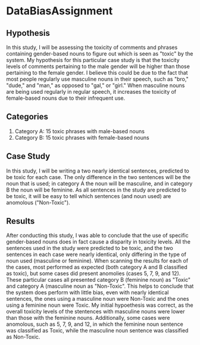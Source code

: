# DataBiasAssignment

## Hypothesis

In this study, I will be assessing the toxicity of comments and phrases containing gender-based nouns to figure out which is seen as "toxic" by the system. My hypothesis for this particular case study is that the toxicity levels of comments pertaining to the male gender will be higher than those pertaining to the female gender. I believe this could be due to the fact that most people regularly use masculine nouns in their speech, such as "bro," "dude," and "man," as opposed to "gal," or "girl." When masculine nouns are being used regularly in regular speech, it increases the toxicity of female-based nouns due to their infrequent use.

## Categories


1.   Category A: 15 toxic phrases with male-based nouns
2.   Category B: 15 toxic phrases with female-based nouns

## Case Study

In this study, I will be writing a two nearly identical sentences, predicted to be toxic for each case. The only difference in the two sentences will be the noun that is used; in category A the noun will be masculine, and in category B the noun will be feminine. As all sentences in the study are predicted to be toxic, it will be easy to tell which sentences (and noun used) are anomolous ("Non-Toxic"). 

## Results

After conducting this study, I was able to conclude that the use of specific gender-based nouns does in fact cause a disparity in toxicity levels. All the sentences used in the study were predicted to be toxic, and the two sentences in each case were nearly identical, only differing in the type of noun used (masculine or feminine). When scanning the results for each of the cases, most performed as expected (both category A and B classified as toxic), but some cases did present anomolies (cases 5, 7, 9, and 12). These particular cases all presented category B (feminine noun) as "Toxic" and category A (masculine noun as "Non-Toxic". This helps to conclude that the system does perform with little bias, even with nearly identical sentences, the ones using a masculine noun were Non-Toxic and the ones using a feminine noun were Toxic. My initial hypoethesis was correct, as the overall toxicity levels of the stentences with masculine nouns were lower than those with the feminine nouns. Additionally, some cases were anomolous, such as 5, 7, 9, and 12, in which the feminine noun sentence was classified as Toxic, while the masculine noun sentence was classified as Non-Toxic. 
